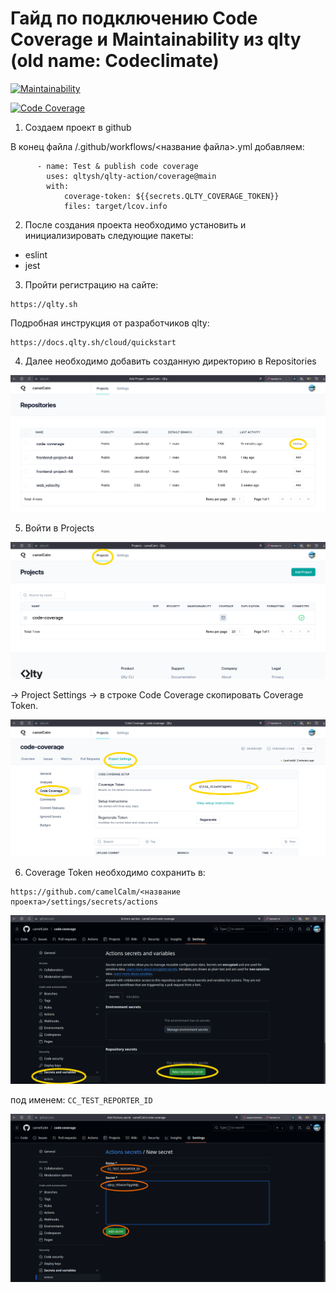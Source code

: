 # Гайд по подключению Code Coverage и Maintainability из qlty (old name: Codeclimate)

[![Maintainability](https://qlty.sh/badges/cb36b1d4-14dd-4c31-9f17-93dec816da2f/maintainability.svg)](https://qlty.sh/gh/camelCalm/projects/codeclimate)

[![Code Coverage](https://qlty.sh/badges/cb36b1d4-14dd-4c31-9f17-93dec816da2f/test_coverage.svg)](https://qlty.sh/gh/camelCalm/projects/codeclimate)

1. Создаем проект в github

В конец файла /.github/workflows/<название файла>.yml добавляем:

```
      - name: Test & publish code coverage
        uses: qltysh/qlty-action/coverage@main
        with:
            coverage-token: ${{secrets.QLTY_COVERAGE_TOKEN}}
            files: target/lcov.info
```

2. После создания проекта необходимо установить и инициализировать следующие пакеты:
- eslint
- jest


3. Пройти регистрацию на сайте:

```
https://qlty.sh
```

Подробная инструкция от разработчиков qlty:

```
https://docs.qlty.sh/cloud/quickstart
```

4. Далее необходимо добавить созданную директорию в Repositories

![add project](https://github.com/camelCalm/code-coverage/blob/main/img/addProject.png)

5. Войти в Projects 

![open project](https://github.com/camelCalm/code-coverage/blob/main/img/openProjects.png)

-> Project Settings -> в строке Code Coverage скопировать Coverage Token.

![set project](https://github.com/camelCalm/code-coverage/blob/main/img/setProj.png)

6. Coverage Token необходимо сохранить в:

```
https://github.com/camelCalm/<название проекта>/settings/secrets/actions 
```

![add secret key](https://github.com/camelCalm/code-coverage/blob/main/img/addSecret.png)

под именем: ```CC_TEST_REPORTER_ID```

![add secret key2](https://github.com/camelCalm/code-coverage/blob/main/img/addSecret2.png)